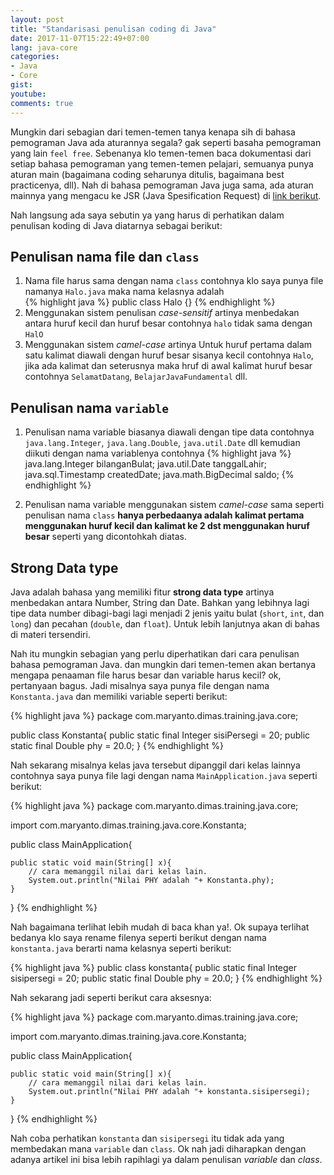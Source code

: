 ```yaml
---
layout: post
title: "Standarisasi penulisan coding di Java"
date: 2017-11-07T15:22:49+07:00
lang: java-core
categories:
- Java
- Core
gist: 
youtube: 
comments: true
---
```


Mungkin dari sebagian dari temen-temen tanya kenapa sih di bahasa pemograman Java ada aturannya segala? gak seperti basaha pemograman yang lain `feel free`. Sebenanya klo temen-temen baca dokumentasi dari setiap bahasa pemograman yang temen-temen pelajari, semuanya punya aturan main (bagaimana coding seharunya ditulis, bagaimana best practicenya, dll). Nah di bahasa pemograman Java juga sama, ada aturan mainnya yang mengacu ke JSR (Java Spesification Request) di [link berikut](https://jcp.org/en/jsr/overview).

Nah langsung ada saya sebutin ya yang harus di perhatikan dalam penulisan koding di Java diatarnya sebagai berikut:

## Penulisan nama file dan `class`

1. Nama file harus sama dengan nama `class` contohnya klo saya punya file namanya `Halo.java` maka nama kelasnya adalah    
{% highlight java %}
public class Halo {}
{% endhighlight %}
2. Menggunakan sistem penulisan _case-sensitif_ artinya menbedakan antara huruf kecil dan huruf besar contohnya `halo` tidak sama dengan `HalO`
3. Menggunakan sistem _camel-case_ artinya Untuk huruf pertama dalam satu kalimat diawali dengan huruf besar sisanya kecil contohnya `Halo`, jika ada kalimat dan seterusnya maka hruf di awal kalimat huruf besar contohnya `SelamatDatang`, `BelajarJavaFundamental` dll.

## Penulisan nama `variable`

1. Penulisan nama variable biasanya diawali dengan tipe data contohnya `java.lang.Integer`, `java.lang.Double`, `java.util.Date` dll kemudian diikuti dengan nama variablenya contohnya
{% highlight java %}
java.lang.Integer bilanganBulat;
java.util.Date tanggalLahir;
java.sql.Timestamp createdDate;
java.math.BigDecimal saldo;
{% endhighlight %}

2. Penulisan nama variable menggunakan sistem _camel-case_ sama seperti penulisan nama `class` **hanya perbedaanya adalah kalimat pertama menggunakan huruf kecil dan kalimat ke 2 dst menggunakan huruf besar** seperti yang dicontohkah diatas.

## Strong Data type

Java adalah bahasa yang memiliki fitur **strong data type** artinya menbedakan antara Number, String dan Date. Bahkan yang lebihnya lagi tipe data number dibagi-bagi lagi menjadi 2 jenis yaitu bulat (`short`, `int`, dan `long`) dan pecahan (`double`, dan `float`). Untuk lebih lanjutnya akan di bahas di materi tersendiri.

Nah itu mungkin sebagian yang perlu diperhatikan dari cara penulisan bahasa pemograman Java. dan mungkin dari temen-temen akan bertanya mengapa penaaman file harus besar dan variable harus kecil? ok, pertanyaan bagus. Jadi misalnya saya punya file dengan nama `Konstanta.java` dan memiliki variable seperti berikut:

{% highlight java %}
package com.maryanto.dimas.training.java.core;

public class Konstanta{
    public static final Integer sisiPersegi = 20;
    public static final Double phy = 20.0;
}
{% endhighlight %}

Nah sekarang misalnya kelas java tersebut dipanggil dari kelas lainnya contohnya saya punya file lagi dengan nama `MainApplication.java` seperti berikut:

{% highlight java %}
package com.maryanto.dimas.training.java.core;

import com.maryanto.dimas.training.java.core.Konstanta;

public class MainApplication{
    
    public static void main(String[] x){
        // cara memanggil nilai dari kelas lain.
        System.out.println("Nilai PHY adalah "+ Konstanta.phy);
    }
}
{% endhighlight %}

Nah bagaimana terlihat lebih mudah di baca khan ya!. Ok supaya terlihat bedanya klo saya rename filenya seperti berikut dengan nama `konstanta.java` berarti nama kelasnya seperti berikut:

{% highlight java %}
public class konstanta{
    public static final Integer sisipersegi = 20;
    public static final Double phy = 20.0;
}
{% endhighlight %}

Nah sekarang jadi seperti berikut cara aksesnya:

{% highlight java %}
package com.maryanto.dimas.training.java.core;

import com.maryanto.dimas.training.java.core.Konstanta;

public class MainApplication{
    
    public static void main(String[] x){
        // cara memanggil nilai dari kelas lain.
        System.out.println("Nilai PHY adalah "+ konstanta.sisipersegi);
    }
}
{% endhighlight %}

Nah coba perhatikan `konstanta` dan `sisipersegi` itu tidak ada yang membedakan mana `variable` dan `class`. Ok nah jadi diharapkan dengan adanya artikel ini bisa lebih rapihlagi ya dalam penulisan _variable_ dan _class_. 



